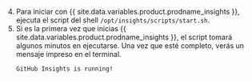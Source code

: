 4. Para iniciar con {{ site.data.variables.product.prodname_insights }}, ejecuta el script del shell `/opt/insights/scripts/start.sh`.
5. Si es la primera vez que inicias {{ site.data.variables.product.prodname_insights }}, el script tomará algunos minutos en ejecutarse. Una vez que esté completo, verás un mensaje impreso en el terminal.
    ```
    GitHub Insights is running!
    ```
